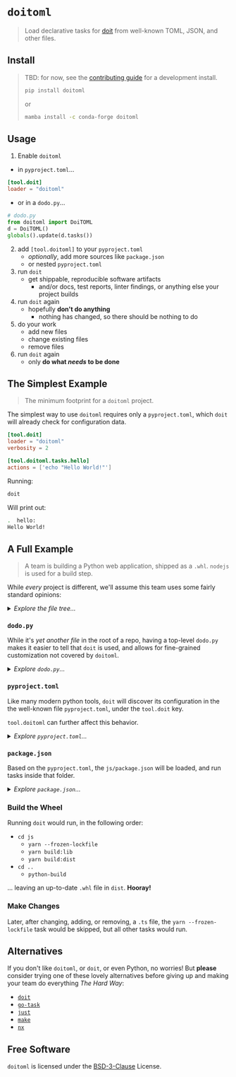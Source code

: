 # `doitoml`

> Load declarative tasks for [doit] from well-known TOML, JSON, and other files.

[doit]: https://github.com/pydoit/doit

## Install

> TBD: for now, see the [contributing guide] for a development install.
>
> ```bash
> pip install doitoml
> ```
>
> or
>
> ```bash
> mamba install -c conda-forge doitoml
> ```

[contributing guide]: https://github.com/deathbeds/doitoml/tree/main/CONTRIBUTING.md

## Usage

1. Enable `doitoml`

- in `pyproject.toml`...

```toml
[tool.doit]
loader = "doitoml"
```

- or in a `dodo.py`...

```py
# dodo.py
from doitoml import DoiTOML
d = DoiTOML()
globals().update(d.tasks())
```

2. add `[tool.doitoml]` to your `pyproject.toml`
   - _optionally_, add more sources like `package.json`
   - or nested `pyproject.toml`
3. run `doit`
   - get shippable, reproducible software artifacts
     - and/or docs, test reports, linter findings, or anything else your project builds
4. run `doit` again
   - hopefully **don't do anything**
     - nothing has changed, so there should be nothing to do
5. do your work
   - add new files
   - change existing files
   - remove files
6. run `doit` again
   - only **do what _needs_ to be done**

## The Simplest Example

> The minimum footprint for a `doitoml` project.

The simplest way to use `doitoml` requires only a `pyproject.toml`, which `doit`
will already check for configuration data.

<!-- toml examples/no-dodo -->

```toml
[tool.doit]
loader = "doitoml"
verbosity = 2

[tool.doitoml.tasks.hello]
actions = ['echo "Hello World!"']
```

<!-- toml examples/no-dodo -->

Running:

```bash
doit
```

Will print out:

```bash
.  hello:
Hello World!
```

## A Full Example

> A team is building a Python web application, shipped as a `.whl`. `nodejs` is used for a build step.

While _every_ project is different, we'll assume this team uses some fairly standard
opinions:

<details>

<summary><i>Explore the file tree...</i></summary>

<!-- tree examples/py-js-web -->

```
  README.md
  LICENSE
  pyproject.toml
  dodo.py
  src/
    foo/
      __init__.py
      app.py
  js/
    package.json
    yarn.lock
    tsconfig.json
    webpack.config.js
    src/
      index.ts
    style/
      index.css
```

<!-- tree examples/py-js-web -->

</details>

### `dodo.py`

While it's _yet another file_ in the root of a repo, having a top-level `dodo.py` makes it
easier to tell that `doit` is used, and allows for fine-grained customization not
covered by `doitoml`.

<details>

<summary><i>Explore <code>dodo.py</code>...</i></summary>

<!-- py examples/py-js-web/dodo.py -->

```py
from doitoml import DoiTOML
doitoml = DoiTOML()
globals().update(doitoml.tasks())
```

<!-- py examples/py-js-web/dodo.py -->

</details>

### `pyproject.toml`

Like many modern python tools, `doit` will discover its configuration in the the
well-known file `pyproject.toml`, under the `tool.doit` key.

`tool.doitoml` can further affect this behavior.

<details>

<summary><i>Explore <code>pyproject.toml</code>...</i></summary>

<!-- toml examples/py-js-web/pyproject.toml -->

```toml
[tool.doit]
default_tasks = ["backend:build"]

[tool.doitoml.config]
backend = "./pyproject.toml"
frontend = "./js/package.json"

[tool.doitoml.env]
FOO_PY_VERSION = ":get::toml::./pyproject.toml::project::version"

[tool.doitoml.paths]
whl = ["dist/foo-${FOO_PY_VERSION}-py3-none-any.whl"]
py_src = [":rglob::src::*.py"]
readme = ["README.md"]
license = ["LICENSE"]
ppt = ["pyproject.toml"]

[tool.doitoml.tasks.build]
file_dep = ["::readme", "::license", "::ppt", "::py_src", "::frontend::dist"]
targets = ["::whl"]
actions = [["pyproject-build"]]
```

<!-- toml examples/py-js-web/pyproject.toml -->

</details>

### `package.json`

Based on the `pyproject.toml`, the `js/package.json` will be loaded, and run
tasks inside that folder.

<details>

<summary><i>Explore <code>package.json</code>...</i></summary>

<!-- json examples/py-js-web/js/package.json -->

```json
{
  "name": "foo",
  "scripts": {
    "build:lib": "tsc -b",
    "build:dist": "webpack"
  },
  "doitoml": {
    "paths": {
      "pj": ["package.json"],
      "ts_src": ["rglob:src:*.ts"],
      "ts_cfg": ["tsconfig.json"],
      "ts_buildinfo": ["tsconfig.tsbuildinfo"],
      "y_lock": ["yarn.lock"],
      "y_integrity": ["node_modules/.yarn-integrity"],
      "w_cfg": ["webpack.config.js"],
      "dist_html": ["../src/static/index.html"],
      "style": [":rglob:style:*"]
    },
    "tasks": {
      "install": {
        "file_dep": ["::y_lock", "::pj"],
        "targets": ["::y_integrity"],
        "actions": [["yarn", "--frozen-lockfile"]]
      }
      "build:lib": {
        "file_dep": ["::y_integrity", "::ts_cfg", "::ts_src"],
        "targets": ["::ts_buildinfo"],
        "actions": [["yarn", "build:lib"]]
      },
      "build:dist": {
        "file_dep": ["::y_integrity", "::ts_buildinfo", "::w_cfg", "::style"],
        "targets": ["::dist"],
        "actions": [["yarn", "build:dist"]]
      }
    }
  }
}
```

<!-- json examples/py-js-web/js/package.json -->

</details>

### Build the Wheel

Running `doit` would run, in the following order:

- `cd js`
  - `yarn --frozen-lockfile`
  - `yarn build:lib`
  - `yarn build:dist`
- `cd ..`
  - `python-build`

... leaving an up-to-date `.whl` file in `dist`. **Hooray!**

### Make Changes

Later, after changing, adding, or removing, a `.ts` file, the
`yarn --frozen-lockfile` task would be skipped, but all other tasks would run.

## Alternatives

If you don't like `doitoml`, or `doit`, or even Python, no worries! But **please**
consider trying one of these lovely alternatives before giving up and making
your team do everything _The Hard Way_:

- [`doit`][doit]
- [`go-task`](https://github.com/go-task/task)
- [`just`](https://github.com/casey/just)
- [`make`](https://www.gnu.org/software/make)
- [`nx`](https://nx.dev)

## Free Software

`doitoml` is licensed under the [BSD-3-Clause] License.

[bsd-3-clause]: https://github.com/deathbeds/doitoml/tree/main/LICENSE.txt
